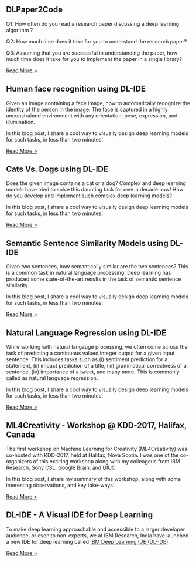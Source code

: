 ## DLPaper2Code

Q1: How often do you read a research paper discussing a deep learning algorithm ? 

Q2: How much time does it take for you to understand the research paper? 

Q3: Assuming that you are successful in understanding the paper, how much time does it take for you to implement the paper in a single library?

[Read More >](blogs/dlpaper2code.md)

## Human face recognition using DL-IDE

Given an image containing a face image, how to automatically recognize the identity of the person in the image. The face is captured in a highly unconstrained environment with any orientation, pose, expression, and illumination.

In this blog post, I share a cool way to visually design deep learning models for such tasks, in less than two minutes!

[Read More >](blogs/dlide_cats_dogs.md)

## Cats Vs. Dogs using DL-IDE

Does the given image contains a cat or a dog? Complex and deep learning models have tried to solve this daunting task for over a decade now! How do you develop and implement such complex deep learning models?

In this blog post, I share a cool way to visually design deep learning models for such tasks, in less than two minutes!

[Read More >](blogs/dlide_cats_dogs.md)

## Semantic Sentence Similarity Models using DL-IDE

Given two sentences, how semantically similar are the two sentences? This is a common task in natural language processing. Deep learning has produced some state-of-the-art results in the task of semantic sentence similarity.

In this blog post, I share a cool way to visually design deep learning models for such tasks, in less than two minutes!

[Read More >](blogs/dlide_text_classification.md)

## Natural Language Regression using DL-IDE

While working with natural langauge processing, we often come across the task of predicting a continuous valued integer output for a given input sentence. This includes tasks such as (i) sentiment prediction for a statement, (ii) impact prediction of a title, (iii) grammatical correctness of a sentence, (iv) importance of a tweet, and many more. This is commonly called as natural language regression.

In this blog post, I share a cool way to visually design deep learning models for such tasks, in less than two minutes!

[Read More >](blogs/dlide_text_regression.md)


## ML4Creativity - Workshop @ KDD-2017, Halifax, Canada

The first workshop on Machine Learning for Creativity (ML4Creativity) was co-hosted with KDD-2017, held at Halifax, Nova Scotia. I was one of the co-organizers of this exciting workshop along with my colleageus from IBM Research, Sony CSL, Google Brain, and UIUC.

In this blog post, I share my summary of this workshop, along with some interesting observations, and key take-ways. 

[Read More >](blogs/ml4creativity.md)

## DL-IDE - A Visual IDE for Deep Learning

To make deep learning approachable and accessible to a larger developer audience, or even to non-experts, we at IBM Research, India have launched a new IDE for deep learning called [IBM Deep Learning IDE (DL-IDE)](http://dlide.mybluemix.net/).

[Read More >](blogs/dlide.md)
